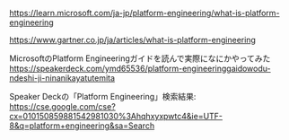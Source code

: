
https://learn.microsoft.com/ja-jp/platform-engineering/what-is-platform-engineering

https://www.gartner.co.jp/ja/articles/what-is-platform-engineering

MicrosoftのPlatform Engineeringガイドを読んで実際になにかやってみた
https://speakerdeck.com/ymd65536/platform-engineeringgaidowodu-ndeshi-ji-ninanikayatutemita

Speaker Deckの「Platform Engineering」検索結果:
https://cse.google.com/cse?cx=010150859881542981030%3Ahqhxyxpwtc4&ie=UTF-8&q=platform+engineering&sa=Search
